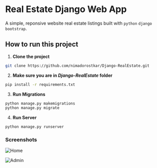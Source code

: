 # Real Estate Django Web App

A simple, reponsive website real estate listings built with `python` `django` `bootstrap`.



## How to run this project

1. **Clone the project**

```sh
git clone https://github.com/nimadorostkar/Django-RealEstate.git
```

2.  **Make sure you are in *Django-RealEstate* folder**


```sh
pip install -r requirements.txt
```

3. **Run Migrations**

```sh
python manage.py makemigrations
python manage.py migrate
```

4. **Run Server**

```sh
python manage.py runserver
```


### Screenshots



![Home](https://github.com/nimadorostkar/Simple-Django-RealEstate/blob/master/screenshots/s1.JPG)



![Admin](https://github.com/nimadorostkar/Simple-Django-RealEstate/blob/master/screenshots/s5adm.JPG)
